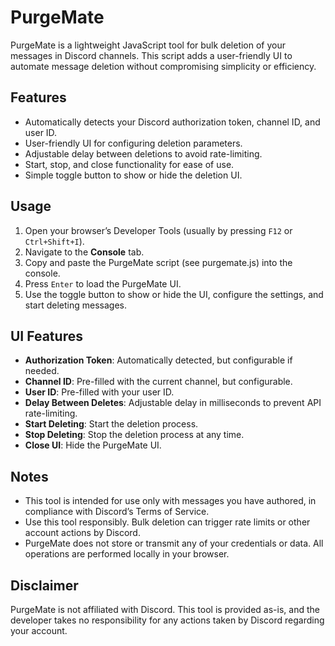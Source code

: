 # PurgeMate

PurgeMate is a lightweight JavaScript tool for bulk deletion of your messages in Discord channels. This script adds a user-friendly UI to automate message deletion without compromising simplicity or efficiency.

## Features

- Automatically detects your Discord authorization token, channel ID, and user ID.
- User-friendly UI for configuring deletion parameters.
- Adjustable delay between deletions to avoid rate-limiting.
- Start, stop, and close functionality for ease of use.
- Simple toggle button to show or hide the deletion UI.

## Usage

1. Open your browser’s Developer Tools (usually by pressing `F12` or `Ctrl+Shift+I`).
2. Navigate to the **Console** tab.
3. Copy and paste the PurgeMate script (see purgemate.js) into the console.
4. Press `Enter` to load the PurgeMate UI.
5. Use the toggle button to show or hide the UI, configure the settings, and start deleting messages.

## UI Features

- **Authorization Token**: Automatically detected, but configurable if needed.
- **Channel ID**: Pre-filled with the current channel, but configurable.
- **User ID**: Pre-filled with your user ID.
- **Delay Between Deletes**: Adjustable delay in milliseconds to prevent API rate-limiting.
- **Start Deleting**: Start the deletion process.
- **Stop Deleting**: Stop the deletion process at any time.
- **Close UI**: Hide the PurgeMate UI.

## Notes
- This tool is intended for use only with messages you have authored, in compliance with Discord’s Terms of Service.
- Use this tool responsibly. Bulk deletion can trigger rate limits or other account actions by Discord.
- PurgeMate does not store or transmit any of your credentials or data. All operations are performed locally in your browser.

## Disclaimer
PurgeMate is not affiliated with Discord. This tool is provided as-is, and the developer takes no responsibility for any actions taken by Discord regarding your account.
